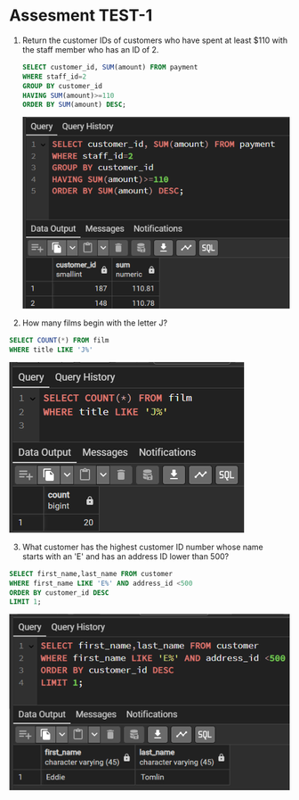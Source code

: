 # Assesment TEST-1
1. Return the customer IDs of customers who have spent at least $110 with the staff member who has an ID of 2. 
    ```sql
    SELECT customer_id, SUM(amount) FROM payment
    WHERE staff_id=2
    GROUP BY customer_id
    HAVING SUM(amount)>=110
    ORDER BY SUM(amount) DESC;
    ```
    ![Assesment TEST-1](https://github.com/HBISHT233/SQL_Fundamentals_and_Beyond/blob/main/attachments/Clipboard_2024-09-24-16-17-39.png)

2. How many films begin with the letter J?

  ```sql
  SELECT COUNT(*) FROM film
  WHERE title LIKE 'J%'
  ```
  ![Assesment TEST-1](https://github.com/HBISHT233/SQL_Fundamentals_and_Beyond/blob/main/attachments/Clipboard_2024-09-24-16-22-15.png)

3. What customer has the highest customer ID number whose name starts with an 'E' and has an address ID lower than 500?

```sql
SELECT first_name,last_name FROM customer
WHERE first_name LIKE 'E%' AND address_id <500
ORDER BY customer_id DESC
LIMIT 1;
```
![Assesment TEST-1](https://github.com/HBISHT233/SQL_Fundamentals_and_Beyond/blob/main/attachments/Clipboard_2024-09-24-16-25-45.png)

